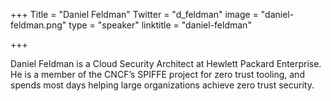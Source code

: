 +++
Title = "Daniel Feldman"
Twitter = "d_feldman"
image = "daniel-feldman.png"
type = "speaker"
linktitle = "daniel-feldman"

+++

Daniel Feldman is a Cloud Security Architect at Hewlett Packard Enterprise. He is a member of the CNCF’s SPIFFE project for zero trust tooling, and spends most days helping large organizations achieve zero trust security.
